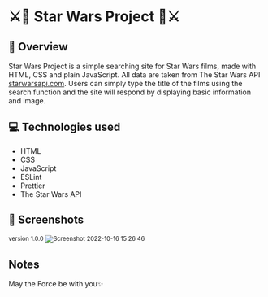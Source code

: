 # ⚔️🌟 Star Wars Project 🌟⚔️
## 📝 Overview
Star Wars Project is a simple searching site for Star Wars films, made with HTML, CSS and plain JavaScript. All data are taken from The Star Wars API [starwarsapi.com](https://swapi.dev/). Users can simply type the title of the films using the search function and the site will respond by displaying basic information and image.

## 💻 Technologies used
  * HTML
  * CSS
  * JavaScript
  * ESLint
  * Prettier
  * The Star Wars API
  
## 📸 Screenshots 
<sub>version 1.0.0</sup>
![Screenshot 2022-10-16 15 26 46](https://user-images.githubusercontent.com/77573528/196038085-99239732-f739-49a7-9563-1ac009500cb7.png)

## Notes
May the Force be with you✨
